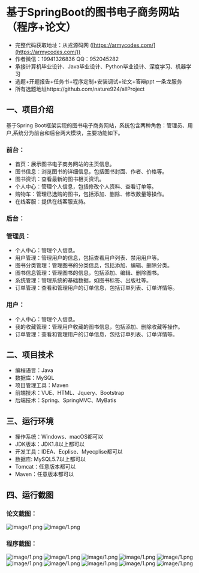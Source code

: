 基于SpringBoot的图书电子商务网站（程序+论文）
=
- 完整代码获取地址：从戎源码网 ([https://armycodes.com/](https://armycodes.com/))
- 作者微信：19941326836  QQ：952045282 
- 承接计算机毕业设计、Java毕业设计、Python毕业设计、深度学习、机器学习
- 选题+开题报告+任务书+程序定制+安装调试+论文+答辩ppt 一条龙服务
- 所有选题地址https://github.com/nature924/allProject

一、项目介绍
---
基于Spring Boot框架实现的图书电子商务网站，系统包含两种角色：管理员、用户,系统分为前台和后台两大模块，主要功能如下。
### 前台：
- 首页：展示图书电子商务网站的主页信息。
- 图书信息：浏览图书的详细信息，包括图书封面、作者、价格等。
- 图书资讯：查看最新的图书相关资讯。
- 个人中心：管理个人信息，包括修改个人资料、查看订单等。
- 购物车：管理已选购的图书，包括添加、删除、修改数量等操作。
- 在线客服：提供在线客服支持。

### 后台：

### 管理员：
- 个人中心：管理个人信息。
- 用户管理：管理用户的信息，包括查看用户列表、禁用用户等。
- 图书分类管理：管理图书的分类信息，包括添加、编辑、删除分类。
- 图书信息管理：管理图书的信息，包括添加、编辑、删除图书。
- 系统管理：管理系统的基础数据，如图书标签、出版社等。
- 订单管理：查看和管理用户的订单信息，包括订单列表、订单详情等。

### 用户：
- 个人中心：管理个人信息。
- 我的收藏管理：管理用户收藏的图书信息，包括添加、删除收藏等操作。
- 订单管理：查看和管理用户的订单信息，包括订单列表、订单详情等。




二、项目技术
---
- 编程语言：Java
- 数据库：MySQL
- 项目管理工具：Maven
- 前端技术：VUE、HTML、Jquery、Bootstrap
- 后端技术：Spring、SpringMVC、MyBatis

三、运行环境
---
- 操作系统：Windows、macOS都可以
- JDK版本：JDK1.8以上都可以
- 开发工具：IDEA、Ecplise、Myecplise都可以
- 数据库: MySQL5.7以上都可以
- Tomcat：任意版本都可以
- Maven：任意版本都可以

四、运行截图
---
### 论文截图：
![image/1.png](limage/1.png)
![image/1.png](limage/2.png)

### 程序截图：
![image/1.png](image/1.png)
![image/1.png](image/2.png)
![image/1.png](image/3.png)
![image/1.png](image/4.png)
![image/1.png](image/5.png)
![image/1.png](image/6.png)
![image/1.png](image/7.png)
![image/1.png](image/8.png)
![image/1.png](image/9.png)
![image/1.png](image/10.png)

